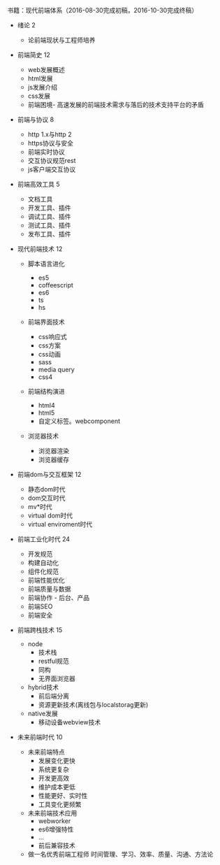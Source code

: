 
书籍：现代前端体系（2016-08-30完成初稿，2016-10-30完成终稿）

- 绪论 2
    - 论前端现状与工程师培养

- 前端简史 12
    - web发展概述
    - html发展
    - js发展介绍
    - css发展
    - 前端困境- 高速发展的前端技术需求与落后的技术支持平台的矛盾

- 前端与协议 8
    - http 1.x与http 2
    - https协议与安全
    - 前端实时协议
    - 交互协议规范rest
    - js客户端交互协议

- 前端高效工具 5
    - 文档工具
    - 开发工具、插件
    - 调试工具、插件
    - 测试工具、插件
    - 发布工具、插件

- 现代前端技术 12
  
    - 脚本语言进化
        - es5
        - coffeescript
        - es6
        - ts
        - hs
    - 前端界面技术
        - css响应式
        - css方案
        - css动画
        - sass
        - media query
        - css4
    - 前端结构演进
        - html4
        - html5
        - 自定义标签。webcomponent

    - 浏览器技术
        - 浏览器渲染
        - 浏览器缓存

- 前端dom与交互框架 12
    - 静态dom时代
    - dom交互时代
    - mv*时代
    - virtual dom时代
    - virtual enviroment时代

- 前端工业化时代 24
    - 开发规范
    - 构建自动化
    - 组件化规范
    - 前端性能优化
    - 前端质量与数据
    - 前端协作 - 后台、产品
    - 前端SEO
    - 前端安全


- 前端跨栈技术 15
    - node
        - 技术栈
        - restful规范
        - 同构
        - 无界面浏览器
    - hybrid技术
        - 前后端分离
        - 资源更新技术(离线包与localstorag更新)
    - native发展
        - 移动设备webview技术
    
- 未来前端时代 10

    - 未来前端特点
        - 发展变化更快
        - 系统更复杂
        - 开发更高效
        - 维护成本更低
        - 性能更好、实时性
        - 工具变化更频繁
    - 未来前端技术应用
        - webworker
        - es6增强特性
        - ...
        - 前后兼容技术
    - 做一名优秀前端工程师
        时间管理、学习、效率、质量、沟通、方法论